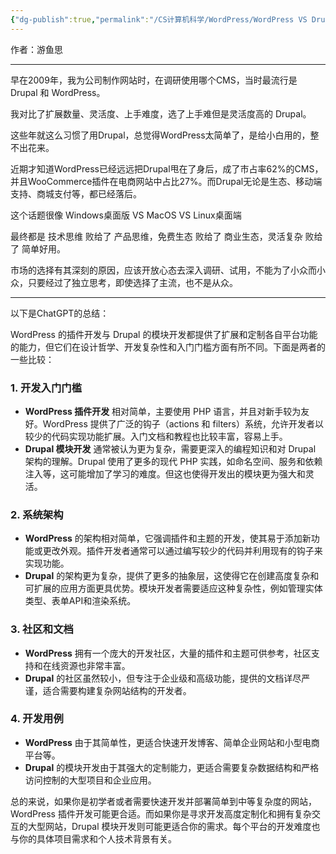 ```yaml
---
{"dg-publish":true,"permalink":"/CS计算机科学/WordPress/WordPress VS Drupal：我走的弯路/","noteIcon":"","created":"2024-07-09T01:43:56.548+08:00","updated":"2024-07-09T02:20:25.000+08:00"}
---
```



作者：游鱼思

---

早在2009年，我为公司制作网站时，在调研使用哪个CMS，当时最流行是 Drupal 和 WordPress。

我对比了扩展数量、灵活度、上手难度，选了上手难但是灵活度高的 Drupal。

这些年就这么习惯了用Drupal，总觉得WordPress太简单了，是给小白用的，整不出花来。

近期才知道WordPress已经远远把Drupal甩在了身后，成了市占率62%的CMS，并且WooCommerce插件在电商网站中占比27%。而Drupal无论是生态、移动端支持、商城支付等，都已经落后。

这个话题很像 Windows桌面版 VS MacOS VS Linux桌面端

最终都是 技术思维 败给了 产品思维，免费生态 败给了 商业生态，灵活复杂 败给了 简单好用。

市场的选择有其深刻的原因，应该开放心态去深入调研、试用，不能为了小众而小众，只要经过了独立思考，即使选择了主流，也不是从众。

---

以下是ChatGPT的总结：

WordPress 的插件开发与 Drupal 的模块开发都提供了扩展和定制各自平台功能的能力，但它们在设计哲学、开发复杂性和入门门槛方面有所不同。下面是两者的一些比较：

### 1. 开发入门门槛
- **WordPress 插件开发** 相对简单，主要使用 PHP 语言，并且对新手较为友好。WordPress 提供了广泛的钩子（actions 和 filters）系统，允许开发者以较少的代码实现功能扩展。入门文档和教程也比较丰富，容易上手。
- **Drupal 模块开发** 通常被认为更为复杂，需要更深入的编程知识和对 Drupal 架构的理解。Drupal 使用了更多的现代 PHP 实践，如命名空间、服务和依赖注入等，这可能增加了学习的难度。但这也使得开发出的模块更为强大和灵活。

### 2. 系统架构
- **WordPress** 的架构相对简单，它强调插件和主题的开发，使其易于添加新功能或更改外观。插件开发者通常可以通过编写较少的代码并利用现有的钩子来实现功能。
- **Drupal** 的架构更为复杂，提供了更多的抽象层，这使得它在创建高度复杂和可扩展的应用方面更具优势。模块开发者需要适应这种复杂性，例如管理实体类型、表单API和渲染系统。

### 3. 社区和文档
- **WordPress** 拥有一个庞大的开发社区，大量的插件和主题可供参考，社区支持和在线资源也非常丰富。
- **Drupal** 的社区虽然较小，但专注于企业级和高级功能，提供的文档详尽严谨，适合需要构建复杂网站结构的开发者。

### 4. 开发用例
- **WordPress** 由于其简单性，更适合快速开发博客、简单企业网站和小型电商平台等。
- **Drupal** 的模块开发由于其强大的定制能力，更适合需要复杂数据结构和严格访问控制的大型项目和企业应用。

总的来说，如果你是初学者或者需要快速开发并部署简单到中等复杂度的网站，WordPress 插件开发可能更合适。而如果你是寻求开发高度定制化和拥有复杂交互的大型网站，Drupal 模块开发则可能更适合你的需求。每个平台的开发难度也与你的具体项目需求和个人技术背景有关。